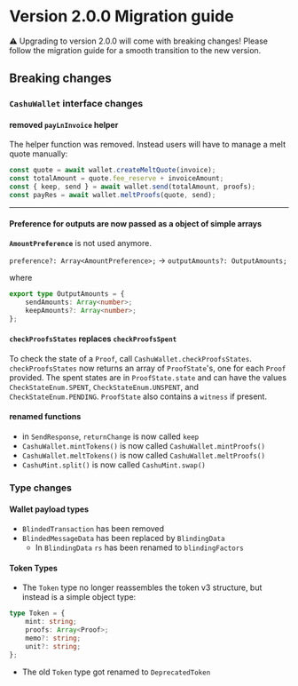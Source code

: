 # Version 2.0.0 Migration guide

⚠️ Upgrading to version 2.0.0 will come with breaking changes! Please follow the migration guide for a smooth transition to the new version.

## Breaking changes

### `CashuWallet` interface changes

#### removed `payLnInvoice` helper

The helper function was removed. Instead users will have to manage a melt quote manually:

```ts
const quote = await wallet.createMeltQuote(invoice);
const totalAmount = quote.fee_reserve + invoiceAmount;
const { keep, send } = await wallet.send(totalAmount, proofs);
const payRes = await wallet.meltProofs(quote, send);
```

---

#### Preference for outputs are now passed as a object of simple arrays

**`AmountPreference`** is not used anymore.

`preference?: Array<AmountPreference>;` -> `outputAmounts?: OutputAmounts;`

where

```typescript
export type OutputAmounts = {
	sendAmounts: Array<number>;
	keepAmounts?: Array<number>;
};
```

#### `checkProofsStates` replaces `checkProofsSpent`

To check the state of a `Proof`, call `CashuWallet.checkProofsStates`. `checkProofsStates` now returns an array of `ProofState`'s, one for each `Proof` provided. The spent states are in `ProofState.state` and can have the values `CheckStateEnum.SPENT`, `CheckStateEnum.UNSPENT`, and `CheckStateEnum.PENDING`. `ProofState` also contains a `witness` if present.

#### renamed functions

- in `SendResponse`, `returnChange` is now called `keep`
- `CashuWallet.mintTokens()` is now called `CashuWallet.mintProofs()`
- `CashuWallet.meltTokens()` is now called `CashuWallet.meltProofs()`
- `CashuMint.split()` is now called `CashuMint.swap()`

### Type changes

#### Wallet payload types

- `BlindedTransaction` has been removed
- `BlindedMessageData` has been replaced by `BlindingData`
  - In `BlindingData` `rs` has been renamed to `blindingFactors`

#### Token Types

- The `Token` type no longer reassembles the token v3 structure, but instead is a simple object type:

```ts
type Token = {
	mint: string;
	proofs: Array<Proof>;
	memo?: string;
	unit?: string;
};
```

- The old `Token` type got renamed to `DeprecatedToken`
